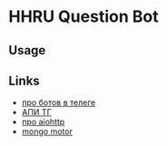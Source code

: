 # HHRU Question Bot

## Usage

## Links

- [про ботов в телеге](https://konstantinklepikov.github.io/myknowlegebase/notes/telegram-bots.html)
- [АПИ ТГ](https://core.telegram.org/)
- [про aiohttp](https://konstantinklepikov.github.io/myknowlegebase/notes/aiohttp.html)
- [mongo motor](https://konstantinklepikov.github.io/myknowlegebase/notes/mongomotor.html)
